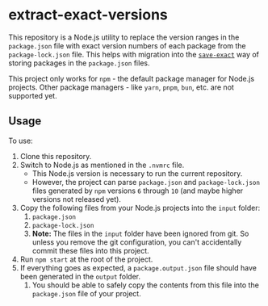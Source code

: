 # extract-exact-versions

This repository is a Node.js utility to replace the version ranges in the `package.json` file with exact version numbers of each package from the `package-lock.json` file. This helps with migration into the [`save-exact`](https://docs.npmjs.com/cli/v10/commands/npm-install#save-exact) way of storing packages in the `package.json` files.

This project only works for `npm` - the default package manager for Node.js projects. Other package managers - like `yarn`, `pnpm`, `bun`, etc. are not supported yet.

## Usage

To use:

1. Clone this repository.
1. Switch to Node.js as mentioned in the `.nvmrc` file.
    - This Node.js version is necessary to run the current repository.
    - However, the project can parse `package.json` and `package-lock.json` files generated by `npm` versions `6` through `10` (and maybe higher versions not released yet).
1. Copy the following files from your Node.js projects into the `input` folder:
    1. `package.json`
    1. `package-lock.json`
    1. **Note:** The files in the `input` folder have been ignored from git. So unless you remove the git configuration, you can't accidentally commit these files into this project.
1. Run `npm start` at the root of the project.
1. If everything goes as expected, a `package.output.json` file should have been generated in the `output` folder.
    1. You should be able to safely copy the contents from this file into the `package.json` file of your project.
